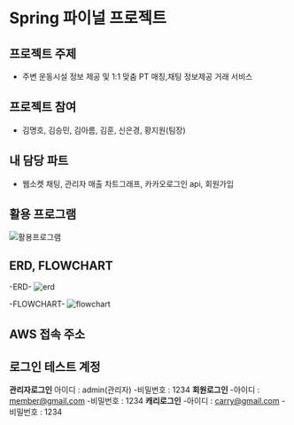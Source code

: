 # Spring 파이널 프로젝트
## 프로젝트 주제
* 주변 운동시설 정보 제공 및 1:1 맞춤 PT 매칭,채팅 정보제공 거래 서비스
## 프로젝트 참여
* 김명호, 김승민, 김아름, 김훈, 신은경, 황지원(팀장)
## 내 담당 파트
* 웹소켓 채팅, 관리자 매출 차트그래프, 카카오로그인 api, 회원가입
## 활용 프로그램
![활용프로그램](https://user-images.githubusercontent.com/84554175/134519405-4d5e0fa0-b395-4991-b9e9-b3a7a3f5cb9f.png)
## ERD, FLOWCHART
-ERD-
![erd](https://user-images.githubusercontent.com/84554175/134519460-bc94310c-301a-49a7-a23f-0c84bd5168ea.png)

-FLOWCHART-
![flowchart](https://user-images.githubusercontent.com/84554175/134519465-4cc5dbcf-5140-4330-af0b-da4ab957dd46.png)

## AWS 접속 주소

## 로그인 테스트 계정
**관리자로그인**
아이디 : admin(관리자)
-비밀번호 : 1234
**회원로그인**
-아이디 : member@gmail.com
-비밀번호 : 1234
**캐리로그인**
-아이디 : carry@gmail.com
-비밀번호 : 1234


